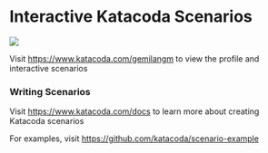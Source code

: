 # Interactive Katacoda Scenarios

[![](http://shields.katacoda.com/katacoda/gemilangm/count.svg)](https://www.katacoda.com/gemilangm "Get your profile on Katacoda.com")

Visit https://www.katacoda.com/gemilangm to view the profile and interactive scenarios

### Writing Scenarios
Visit https://www.katacoda.com/docs to learn more about creating Katacoda scenarios

For examples, visit https://github.com/katacoda/scenario-example
